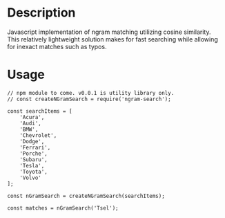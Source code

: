 # Description
Javascript implementation of ngram matching utilizing cosine similarity. This relatively lightweight solution makes for fast searching while allowing for inexact matches such as typos.

# Usage

```JS
// npm module to come. v0.0.1 is utility library only.
// const createNGramSearch = require('ngram-search');

const searchItems = [
    'Acura',
    'Audi',
    'BMW',
    'Chevrolet',
    'Dodge',
    'Ferrari',
    'Porche',
    'Subaru',
    'Tesla',
    'Toyota',
    'Volvo'
];

const nGramSearch = createNGramSearch(searchItems);

const matches = nGramSearch('Tsel');
```

